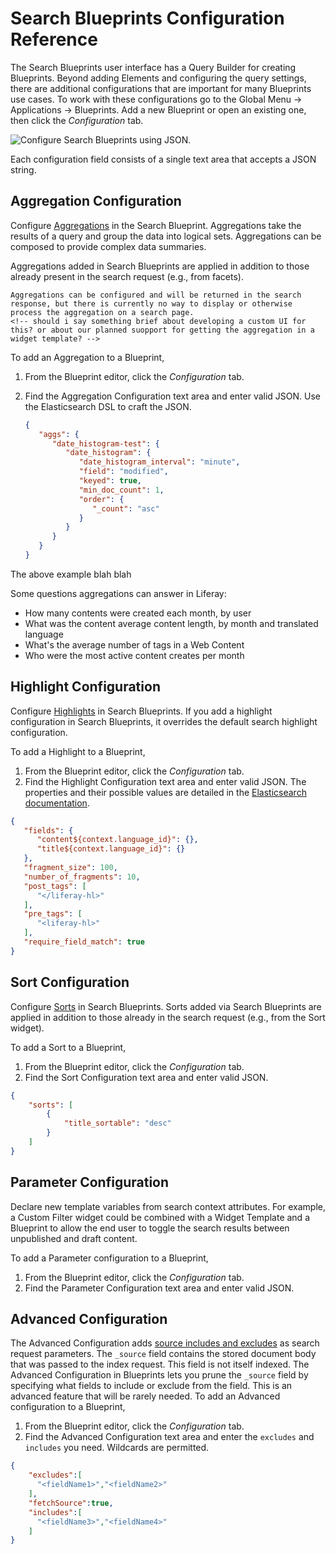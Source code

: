 # Search Blueprints Configuration Reference

The Search Blueprints user interface has a Query Builder for creating Blueprints. Beyond adding Elements and configuring the query settings, there are additional configurations that are important for many Blueprints use cases. To work with these configurations go to the Global Menu &rarr; Applications &rarr; Blueprints. Add a new Blueprint or open an existing one, then click the _Configuration_ tab.

![Configure Search Blueprints using JSON.](./search-blueprints-configuration-reference/7.x/01.png)

Each configuration field consists of a single text area that accepts a JSON string.

## Aggregation Configuration

Configure [Aggregations](https://www.elastic.co/guide/en/elasticsearch/reference/7.x/search-aggregations.html) in the Search Blueprint. Aggregations take the results of a query and group the data into logical sets. Aggregations can be composed to provide complex data summaries.

Aggregations added in Search Blueprints are applied in addition to those already present in the search request (e.g., from facets).

```{note}
Aggregations can be configured and will be returned in the search response, but there is currently no way to display or otherwise process the aggregation on a search page.
<!-- should i say something brief about developing a custom UI for this? or about our planned suopport for getting the aggregation in a widget template? -->
```

To add an Aggregation to a Blueprint, 

1. From the Blueprint editor, click the _Configuration_ tab.
1. Find the Aggregation Configuration text area and enter valid JSON. Use the Elasticsearch DSL to craft the JSON.

   ```json
   {
      "aggs": {
         "date_histogram-test": {
            "date_histogram": {
               "date_histogram_interval": "minute",
               "field": "modified",
               "keyed": true,
               "min_doc_count": 1,
               "order": {
                  "_count": "asc"
               }
            }
         }
      }
   }
   ```

The above example blah blah

Some questions aggregations can answer in Liferay:
- How many contents were created each month, by user
- What was the content average content length, by month and translated language
- What's the average number of tags in a Web Content
- Who were the most active content creates per month

## Highlight Configuration

Configure [Highlights](https://www.elastic.co/guide/en/elasticsearch/reference/7.x/highlighting.html) in Search Blueprints. If you add a highlight configuration in Search Blueprints, it overrides the default search highlight configuration.

To add a Highlight to a Blueprint, 

1. From the Blueprint editor, click the _Configuration_ tab.
1. Find the Highlight Configuration text area and enter valid JSON. The properties and their possible values are detailed in the [Elasticsearch documentation](https://www.elastic.co/guide/en/elasticsearch/reference/7.x/highlighting.html).

```json
{
   "fields": {
      "content${context.language_id}": {},
      "title${context.language_id}": {}
   },
   "fragment_size": 100,
   "number_of_fragments": 10,
   "post_tags": [
      "</liferay-hl>"
   ],
   "pre_tags": [
      "<liferay-hl>"
   ],
   "require_field_match": true
}
```

## Sort Configuration

Configure [Sorts](https://www.elastic.co/guide/en/elasticsearch/reference/7.x/sort-search-results.html) in Search Blueprints. Sorts added via Search Blueprints are applied in addition to those already in the search request (e.g., from the Sort widget).

To add a Sort to a Blueprint, 

1. From the Blueprint editor, click the _Configuration_ tab.
1. Find the Sort Configuration text area and enter valid JSON.

```json
{
	"sorts": [
		{
			"title_sortable": "desc"
		}
	]
}
```

<!-- Maybe our example sort could enhance the sort by title option in the Sort widget: use localized titles, use names, labels. Find a limitation of the Sort widget that can be solved with a Blueprint sort configuration. -->

## Parameter Configuration

<!-- mention how to code up new search context attributes that will be available in a blueprint? -->
Declare new template variables from search context attributes. For example, a Custom Filter widget could be combined with a Widget Template and a Blueprint to allow the end user to toggle the search results between unpublished and draft content. 
<!-- is status already available in the search context or would this use case need to also add it somehow? -->

To add a Parameter configuration to a Blueprint, 

1. From the Blueprint editor, click the _Configuration_ tab.
1. Find the Parameter Configuration text area and enter valid JSON.

<!--I need an example -->

## Advanced Configuration

The Advanced Configuration adds [source includes and excludes](https://www.elastic.co/guide/en/elasticsearch/reference/7.x/mapping-source-field.html#include-exclude) as search request parameters. The `_source` field contains the stored document body that was passed to the index request. This field is not itself indexed. The Advanced Configuration in Blueprints lets you prune the `_source` field by specifying what fields to include or exclude from the field. This is an advanced feature that will be rarely needed. To add an Advanced configuration to a Blueprint, 

1. From the Blueprint editor, click the _Configuration_ tab.
1. Find the Advanced Configuration text area and enter the `excludes` and `includes` you need. Wildcards are permitted. <!-- maybe we should use wildcards to illustrate--these are the only cases that to me make sense for why you'd want to specify both includes and excludes--exclude with wildcards, explicitly include some stuff you still want to keep--or vice versa -->

```json
{
	"excludes":[
      "<fieldName1>","<fieldName2>"
	],
	"fetchSource":true,
	"includes":[
      "<fieldName3>","<fieldName4>"
	]
}
```
